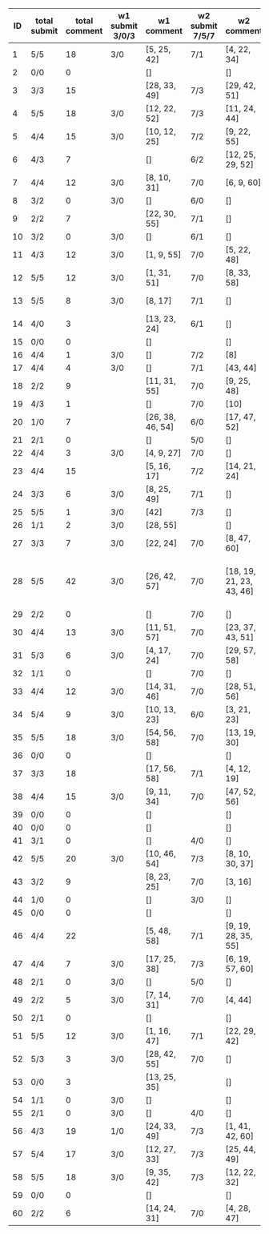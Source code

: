 |   ID | total submit   |   total comment | w1 submit 3/0/3   | w1 comment       | w2 submit 7/5/7   | w2 comment               | w3 submit 7/6/5   | w3 comment                       | w4 submit 5/4/3   | w4 comment                          |
|------|----------------|-----------------|-------------------|------------------|-------------------|--------------------------|-------------------|----------------------------------|-------------------|-------------------------------------|
|    1 | 5/5            |              18 | 3/0               | [5, 25, 42]      | 7/1               | [4, 22, 34]              | 5/2               | [4, 25, 42]                      | 4/1               | [6, 24, 57]                         |
|    2 | 0/0            |               0 |                   | []               |                   | []                       |                   | []                               |                   | []                                  |
|    3 | 3/3            |              15 |                   | [28, 33, 49]     | 7/3               | [29, 42, 51]             | 5/3               | [31, 41, 52]                     | 5/0               | [41, 46, 47]                        |
|    4 | 5/5            |              18 | 3/0               | [12, 22, 52]     | 7/3               | [11, 24, 44]             | 7/3               | [19, 35, 56]                     | 5/2               | [9, 21, 47]                         |
|    5 | 4/4            |              15 | 3/0               | [10, 12, 25]     | 7/2               | [9, 22, 55]              | 7/3               | [8, 11, 30]                      | 5/0               | [1, 34, 38]                         |
|    6 | 4/3            |               7 |                   | []               | 6/2               | [12, 25, 29, 52]         | 7/1               | [12, 25, 58]                     | 5/2               | []                                  |
|    7 | 4/4            |              12 | 3/0               | [8, 10, 31]      | 7/0               | [6, 9, 60]               | 5/0               | [6, 8, 34]                       | 3/1               | []                                  |
|    8 | 3/2            |               0 | 3/0               | []               | 6/0               | []                       | 5/1               | []                               |                   | []                                  |
|    9 | 2/2            |               7 |                   | [22, 30, 55]     | 7/1               | []                       |                   | [19, 33, 60]                     | 4/1               | [51]                                |
|   10 | 3/2            |               0 | 3/0               | []               | 6/1               | []                       | 5/0               | []                               |                   | []                                  |
|   11 | 4/3            |              12 | 3/0               | [1, 9, 55]       | 7/0               | [5, 22, 48]              | 3/3               | [1, 7, 60]                       | 4/0               | [22, 31, 42]                        |
|   12 | 5/5            |              12 | 3/0               | [1, 31, 51]      | 7/0               | [8, 33, 58]              | 6/4               | []                               | 3/1               | [3, 37, 56]                         |
|   13 | 5/5            |               8 | 3/0               | [8, 17]          | 7/1               | []                       | 7/4               | [6, 16, 33]                      | 5/0               | []                                  |
|   14 | 4/0            |               3 |                   | [13, 23, 24]     | 6/1               | []                       | 4/2               | []                               | 2/1               | []                                  |
|   15 | 0/0            |               0 |                   | []               |                   | []                       |                   | []                               |                   | []                                  |
|   16 | 4/4            |               1 | 3/0               | []               | 7/2               | [8]                      | 5/0               | []                               |                   | []                                  |
|   17 | 4/4            |               4 | 3/0               | []               | 7/1               | [43, 44]                 |                   | []                               | 4/2               | [35, 50]                            |
|   18 | 2/2            |               9 |                   | [11, 31, 55]     | 7/0               | [9, 25, 48]              |                   | []                               | 3/0               | [4, 23, 46]                         |
|   19 | 4/3            |               1 |                   | []               | 7/0               | [10]                     | 6/0               | []                               | 3/0               | []                                  |
|   20 | 1/0            |               7 |                   | [26, 38, 46, 54] | 6/0               | [17, 47, 52]             |                   | []                               |                   | []                                  |
|   21 | 2/1            |               0 |                   | []               | 5/0               | []                       |                   | []                               | 3/0               | []                                  |
|   22 | 4/4            |               3 | 3/0               | [4, 9, 27]       | 7/0               | []                       | 7/4               | []                               | 3/0               | []                                  |
|   23 | 4/4            |              15 |                   | [5, 16, 17]      | 7/2               | [14, 21, 24]             | 7/3               | [4, 14, 25]                      | 5/1               | [4, 28, 46]                         |
|   24 | 3/3            |               6 | 3/0               | [8, 25, 49]      | 7/1               | []                       |                   | []                               | 5/0               | [14, 35, 58]                        |
|   25 | 5/5            |               1 | 3/0               | [42]             | 7/3               | []                       | 7/1               | []                               | 3/1               | []                                  |
|   26 | 1/1            |               2 | 3/0               | [28, 55]         |                   | []                       |                   | []                               |                   | []                                  |
|   27 | 3/3            |               7 | 3/0               | [22, 24]         | 7/0               | [8, 47, 60]              |                   | []                               | 3/0               | [52, 56]                            |
|   28 | 5/5            |              42 | 3/0               | [26, 42, 57]     | 7/0               | [18, 19, 21, 23, 43, 46] | 7/3               | [12, 13, 19, 23, 42, 46, 47, 52] | 5/0               | [5, 11, 19, 25, 31, 46, 50, 51, 57] |
|   29 | 2/2            |               0 |                   | []               | 7/0               | []                       |                   | []                               | 3/0               | []                                  |
|   30 | 4/4            |              13 | 3/0               | [11, 51, 57]     | 7/0               | [23, 37, 43, 51]         | 5/1               | [10, 34, 52]                     | 3/1               | [1, 34, 50]                         |
|   31 | 5/3            |               6 | 3/0               | [4, 17, 24]      | 7/0               | [29, 57, 58]             | 4/1               | []                               | 4/1               | []                                  |
|   32 | 1/1            |               0 |                   | []               | 7/0               | []                       |                   | []                               |                   | []                                  |
|   33 | 4/4            |              12 | 3/0               | [14, 31, 46]     | 7/0               | [28, 51, 56]             | 6/4               | [5, 34, 46]                      | 5/1               | [19, 56, 57]                        |
|   34 | 5/4            |               9 | 3/0               | [10, 13, 23]     | 6/0               | [3, 21, 23]              | 7/3               | [4, 12, 22]                      | 4/0               | []                                  |
|   35 | 5/5            |              18 | 3/0               | [54, 56, 58]     | 7/0               | [13, 19, 30]             | 7/1               | [3, 6, 58]                       | 5/0               | [1, 31, 52]                         |
|   36 | 0/0            |               0 |                   | []               |                   | []                       |                   | []                               |                   | []                                  |
|   37 | 3/3            |              18 |                   | [17, 56, 58]     | 7/1               | [4, 12, 19]              | 6/3               | [3, 4, 10]                       | 3/1               | [3, 30, 42]                         |
|   38 | 4/4            |              15 | 3/0               | [9, 11, 34]      | 7/0               | [47, 52, 56]             | 5/2               | [10, 14, 51]                     | 3/0               | [18, 56, 58]                        |
|   39 | 0/0            |               0 |                   | []               |                   | []                       |                   | []                               |                   | []                                  |
|   40 | 0/0            |               0 |                   | []               |                   | []                       |                   | []                               |                   | []                                  |
|   41 | 3/1            |               0 |                   | []               | 4/0               | []                       | 4/0               | []                               | 4/0               | []                                  |
|   42 | 5/5            |              20 | 3/0               | [10, 46, 54]     | 7/3               | [8, 10, 30, 37]          | 7/5               | [6, 22, 31, 37]                  | 5/4               | [3, 6, 7]                           |
|   43 | 3/2            |               9 |                   | [8, 23, 25]      | 7/0               | [3, 16]                  |                   | [14, 35, 46]                     | 3/2               | [1]                                 |
|   44 | 1/0            |               0 |                   | []               | 3/0               | []                       |                   | []                               |                   | []                                  |
|   45 | 0/0            |               0 |                   | []               |                   | []                       |                   | []                               |                   | []                                  |
|   46 | 4/4            |              22 |                   | [5, 48, 58]      | 7/1               | [9, 19, 28, 35, 55]      | 5/0               | [19, 25, 28, 35, 51]             | 3/0               | [18, 27, 31]                        |
|   47 | 4/4            |               7 | 3/0               | [17, 25, 38]     | 7/3               | [6, 19, 57, 60]          | 5/0               | []                               | 3/0               | []                                  |
|   48 | 2/1            |               0 | 3/0               | []               | 5/0               | []                       |                   | []                               |                   | []                                  |
|   49 | 2/2            |               5 | 3/0               | [7, 14, 31]      | 7/0               | [4, 44]                  |                   | []                               |                   | []                                  |
|   50 | 2/1            |               0 |                   | []               |                   | []                       | 5/0               | []                               | 1/0               | []                                  |
|   51 | 5/5            |              12 | 3/0               | [1, 16, 47]      | 7/1               | [22, 29, 42]             | 7/3               | [31, 42, 56]                     | 4/1               | [3, 28, 34]                         |
|   52 | 5/3            |               3 | 3/0               | [28, 42, 55]     | 7/0               | []                       | 4/1               | []                               | 3/0               | []                                  |
|   53 | 0/0            |               3 |                   | [13, 25, 35]     |                   | []                       |                   | []                               |                   | []                                  |
|   54 | 1/1            |               0 | 3/0               | []               |                   | []                       |                   | []                               |                   | []                                  |
|   55 | 2/1            |               0 | 3/0               | []               | 4/0               | []                       |                   | []                               |                   | []                                  |
|   56 | 4/3            |              19 | 1/0               | [24, 33, 49]     | 7/3               | [1, 41, 42, 60]          | 7/5               | [30, 35, 51]                     | 4/2               | [21, 24, 50]                        |
|   57 | 5/4            |              17 | 3/0               | [12, 27, 33]     | 7/3               | [25, 44, 49]             | 6/4               | [11, 31, 38]                     | 5/4               | [3, 22, 30, 38]                     |
|   58 | 5/5            |              18 | 3/0               | [9, 35, 42]      | 7/3               | [12, 22, 32]             | 7/5               | [1, 7, 16]                       | 5/4               | [4, 13, 35]                         |
|   59 | 0/0            |               0 |                   | []               |                   | []                       |                   | []                               |                   | []                                  |
|   60 | 2/2            |               6 |                   | [14, 24, 31]     | 7/0               | [4, 28, 47]              | 5/0               | []                               |                   | []                                  |